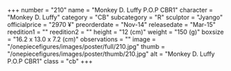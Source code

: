 +++
number = "210"
name = "Monkey D. Luffy P.O.P CBR1"
character = "Monkey D. Luffy"
category = "CB"
subcategory = "R"
sculptor = "Jyango"
officialprice = "2970 ¥"
preorderdate = "Nov-14"
releasedate = "Mar-15"
reedition1 = ""
reedition2 = ""
height = "12 (cm)"
weight = "150 (g)"
boxsize = "16.2 x 13.0 x 7.2 (cm)"
observations = ""
image = "/onepiecefigures/images/poster/full/210.jpg"
thumb = "/onepiecefigures/images/poster/thumb/210.jpg"
alt = "Monkey D. Luffy P.O.P CBR1"
class = "cb"
+++
